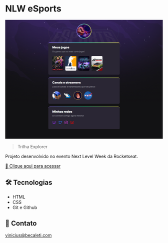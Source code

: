 # NLW eSports

![preview](./.github/preview.png)

> Trilha Explorer

Projeto desenvolvido no evento Next Level Week da Rocketseat.

[🔗 Clique aqui para acessar](https://viniciusbecaleti.github.io/nlw-09-explorer/)


## 🛠 Tecnologias

- HTML
- CSS
- Git e Github

## 📧 Contato

vinicius@becaleti.com